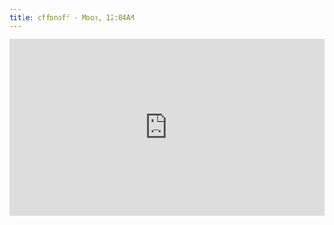 ```yaml
---
title: offonoff - Moon, 12:04AM
---
```


<iframe width="560" height="315" src="https://www.youtube.com/embed/gtZqFDAdT5s?rel=0" frameborder="0" allowfullscreen></iframe>
